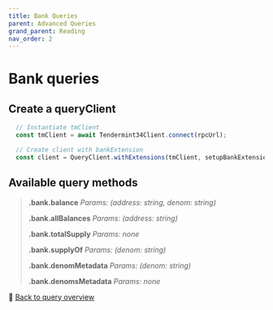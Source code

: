 ```yaml
---
title: Bank Queries
parent: Advanced Queries
grand_parent: Reading
nav_order: 2
---
```

# Bank queries

 ## Create a queryClient

```ts
  // Instantiate tmClient
  const tmClient = await Tendermint34Client.connect(rpcUrl);

  // Create client with bankExtension
  const client = QueryClient.withExtensions(tmClient, setupBankExtension);
```

## Available query methods

>**.bank.balance**
>*Params: (address: string, denom: string)*
>
>**.bank.allBalances**
>*Params:  (address: string)*
>
>**.bank.totalSupply**
>*Params: none* 
>
>**.bank.supplyOf**
>*Params:  (denom: string)*
>
>**.bank.denomMetadata**
>*Params:  (denom: string)*
>
>**.bank.denomsMetadata**
>*Params:  none*

🔗 [Back to query overview](index.md)